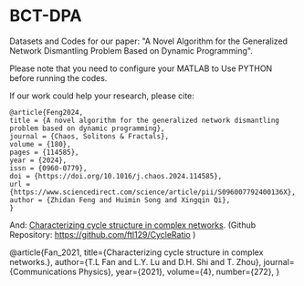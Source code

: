 # BCT-DPA
Datasets and Codes for our paper: "A Novel Algorithm for the Generalized Network Dismantling Problem Based on Dynamic Programming".

Please note that you need to configure your MATLAB to Use PYTHON before running the codes.

If our work could help your research, please cite:
```
@article{Feng2024,
title = {A novel algorithm for the generalized network dismantling problem based on dynamic programming},
journal = {Chaos, Solitons & Fractals},
volume = {180},
pages = {114585},
year = {2024},
issn = {0960-0779},
doi = {https://doi.org/10.1016/j.chaos.2024.114585},
url = {https://www.sciencedirect.com/science/article/pii/S096007792400136X},
author = {Zhidan Feng and Huimin Song and Xingqin Qi},
}
```
<!-- If our work could help your research, please cite: -->

And: [Characterizing cycle structure in complex networks](https://doi.org/10.1038/s42005-021-00781-3). (Github Repository: https://github.com/ftl129/CycleRatio )

@article{Fan_2021,
  title={Characterizing cycle structure in complex networks.},
  author={T.L Fan and L.Y. Lu and D.H. Shi and T. Zhou},
  journal={Communications Physics},
  year={2021},
  volume={4},
  number={272},
}
```
